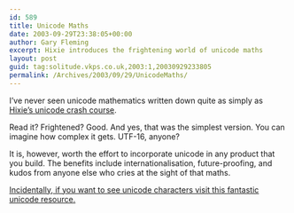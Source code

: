 ```yaml
---
id: 589
title: Unicode Maths
date: 2003-09-29T23:38:05+00:00
author: Gary Fleming
excerpt: Hixie introduces the frightening world of unicode maths
layout: post
guid: tag:solitude.vkps.co.uk,2003:1,20030929233805
permalink: /Archives/2003/09/29/UnicodeMaths/
---
```

I&#8217;ve never seen unicode mathematics written down quite as simply as [Hixie&#8217;s unicode crash course](http://ln.hixie.ch/?start=1064324988&count=1).

Read it? Frightened? Good. And yes, that was the simplest version. You can imagine how complex it gets. UTF-16, anyone?

It is, however, worth the effort to incorporate unicode in any product that you build. The benefits include internationalisation, future-proofing, and kudos from anyone else who cries at the sight of that maths.

<ins>Incidentally, if you want to see unicode characters visit this <a href="http://www.alanwood.net/unicode/">fantastic unicode resource</a>.</ins>